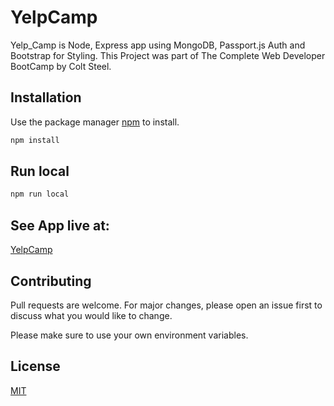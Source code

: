 # YelpCamp

Yelp_Camp is Node, Express app using MongoDB, Passport.js Auth and Bootstrap for Styling. This Project was part of The Complete Web Developer BootCamp by Colt Steel.


## Installation

Use the package manager [npm](https://www.npmjs.com/package/npm) to install.

```bash
npm install
```

## Run local

```javascript
npm run local
```

## See App live at:

[YelpCamp](https://yelp-camp-2018.herokuapp.com/campgrounds)

## Contributing
Pull requests are welcome. For major changes, please open an issue first to discuss what you would like to change.

Please make sure to use your own environment variables.

## License
[MIT](https://choosealicense.com/licenses/mit/)
